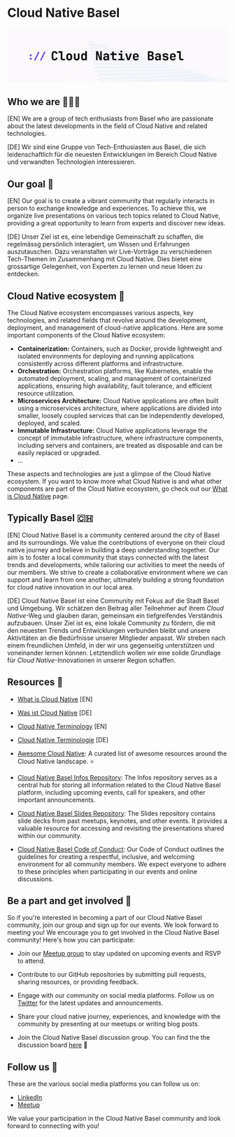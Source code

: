 # Cloud Native Basel

![cloud-native-basel-header](https://raw.githubusercontent.com/cloudnativebasel/static/main/images/cloud-native-basel-header.png)

## Who we are 🙋🏼‍♂️

[EN] We are a group of tech enthusiasts from Basel who are passionate about the latest developments in the field of Cloud Native and related technologies.

[DE] Wir sind eine Gruppe von Tech-Enthusiasten aus Basel, die sich leidenschaftlich für die neuesten Entwicklungen im Bereich Cloud Native und verwandten Technologien interessieren.

## Our goal 🏁

[EN] Our goal is to create a vibrant community that regularly interacts in person to exchange knowledge and experiences. To achieve this, we organize live presentations on various tech topics related to Cloud Native, providing a great opportunity to learn from experts and discover new ideas.

[DE] Unser Ziel ist es, eine lebendige Gemeinschaft zu schaffen, die regelmässg persönlich interagiert, um Wissen und Erfahrungen auszutauschen. Dazu veranstalten wir Live-Vorträge zu verschiedenen Tech-Themen im Zusammenhang mit Cloud Native. Dies bietet eine grossartige Gelegenheit, von Experten zu lernen und neue Ideen zu entdecken.

## Cloud Native ecosystem 🌱

The Cloud Native ecosystem encompasses various aspects, key technologies, and related fields that revolve around the development, deployment, and management of cloud-native applications. Here are some important components of the Cloud Native ecosystem:

- **Containerization:** Containers, such as Docker, provide lightweight and isolated environments for deploying and running applications consistently across different platforms and infrastructure.
- **Orchestration:** Orchestration platforms, like Kubernetes, enable the automated deployment, scaling, and management of containerized applications, ensuring high availability, fault tolerance, and efficient resource utilization.
- **Microservices Architecture:** Cloud Native applications are often built using a microservices architecture, where applications are divided into smaller, loosely coupled services that can be independently developed, deployed, and scaled.
- **Immutable Infrastructure:** Cloud Native applications leverage the concept of immutable infrastructure, where infrastructure components, including servers and containers, are treated as disposable and can be easily replaced or upgraded.
- ...

These aspects and technologies are just a glimpse of the Cloud Native ecosystem. If you want to know more what Cloud Native is and what other components are part of the Cloud Native ecosystem, go check out our [What is Cloud Native](https://github.com/cloudnativebasel/infos/blob/main/resources/what-is-cloud-native.md) page.

## Typically Basel 🇨🇭

[EN] Cloud Native Basel is a community centered around the city of Basel and its surroundings. We value the contributions of everyone on their cloud native journey and believe in building a deep understanding together. Our aim is to foster a local community that stays connected with the latest trends and developments, while tailoring our activities to meet the needs of our members. We strive to create a collaborative environment where we can support and learn from one another, ultimately building a strong foundation for cloud native innovation in our local area.

[DE] Cloud Native Basel ist eine Community mit Fokus auf die Stadt Basel und Umgebung. Wir schätzen den Beitrag aller Teilnehmer auf ihrem _Cloud Native_-Weg und glauben daran, gemeinsam ein tiefgreifendes Verständnis aufzubauen. Unser Ziel ist es, eine lokale Community zu fördern, die mit den neuesten Trends und Entwicklungen verbunden bleibt und unsere Aktivitäten an die Bedürfnisse unserer Mitglieder anpasst. Wir streben nach einem freundlichen Umfeld, in der wir uns gegenseitig unterstützen und voneinander lernen können. Letztendlich wollen wir eine solide Grundlage für _Cloud Native_-Innovationen in unserer Region schaffen.

## Resources 📖

- [What is Cloud Native](https://github.com/cloudnativebasel/infos/blob/main/resources/what-is-cloud-native.md) [EN]

- [Was ist Cloud Native](https://github.com/cloudnativebasel/infos/blob/main/resources/was-ist-cloud-native.md) [DE]

- [Cloud Native Terminology](https://github.com/cloudnativebasel/infos/blob/main/resources/cloud-native-terminology.md) [EN]

- [Cloud Native Terminologie](https://github.com/cloudnativebasel/infos/blob/main/resources/cloud-native-terminologie.md) [DE]

- [Awesome Cloud Native](https://github.com/cloudnativebasel/awesome-cloud-native): A curated list of awesome resources around the Cloud Native landscape. ⭐

- [Cloud Native Basel Infos Repository](https://github.com/cloudnativebasel/infos): The Infos repository serves as a central hub for storing all information related to the Cloud Native Basel platform, including upcoming events, call for speakers, and other important announcements.

- [Cloud Native Basel Slides Repository](https://github.com/cloudnativebasel/slides): The Slides repository contains slide decks from past meetups, keynotes, and other events. It provides a valuable resource for accessing and revisiting the presentations shared within our community.

- [Cloud Native Basel Code of Conduct](https://github.com/cloudnativebasel/infos/blob/main/code-of-conduct.md): Our Code of Conduct outlines the guidelines for creating a respectful, inclusive, and welcoming environment for all community members. We expect everyone to adhere to these principles when participating in our events and online discussions.

## Be a part and get involved 🙇

So if you're interested in becoming a part of our Cloud Native Basel community, join our group and sign up for our events. We look forward to meeting you! We encourage you to get involved in the Cloud Native Basel community! Here's how you can participate:

- Join our [Meetup group](https://www.meetup.com/cloudnativebasel) to stay updated on upcoming events and RSVP to attend.

- Contribute to our GitHub repositories by submitting pull requests, sharing resources, or providing feedback.

- Engage with our community on social media platforms. Follow us on [Twitter](https://twitter.com/cloudnativebasel) for the latest updates and announcements.

- Share your cloud native journey, experiences, and knowledge with the community by presenting at our meetups or writing blog posts.

- Join the Cloud Native Basel discussion group. You can find the the discussion board [here](https://github.com/orgs/cloudnativebasel/discussions) 💬

## Follow us 🙏

These are the various social media platforms you can follow us on:

- [LinkedIn](https://www.linkedin.com/company/cloudnativebasel/)
- [Meetup](https://www.meetup.com/cloudnativebasel/)

We value your participation in the Cloud Native Basel community and look forward to connecting with you!
